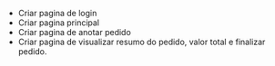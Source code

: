 - Criar pagina de login
- Criar pagina principal
- Criar pagina de anotar pedido
- Criar pagina de visualizar resumo do pedido, valor total e finalizar pedido.
